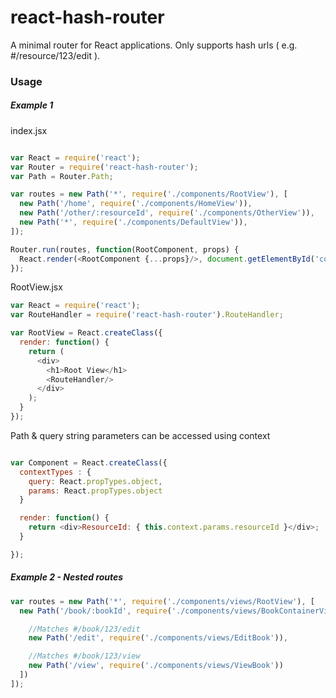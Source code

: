# react-hash-router
A minimal router for React applications. Only supports hash urls ( e.g. #/resource/123/edit ).

### Usage

##### Example 1
index.jsx
``` javascript

var React = require('react');
var Router = require('react-hash-router');
var Path = Router.Path;

var routes = new Path('*', require('./components/RootView'), [
  new Path('/home', require('./components/HomeView')),
  new Path('/other/:resourceId', require('./components/OtherView')),
  new Path('*', require('./components/DefaultView')),
]);

Router.run(routes, function(RootComponent, props) {
  React.render(<RootComponent {...props}/>, document.getElementById('content'));
});

```
RootView.jsx
``` javascript
var React = require('react');
var RouteHandler = require('react-hash-router').RouteHandler;

var RootView = React.createClass({
  render: function() {
    return (
      <div>
        <h1>Root View</h1>
        <RouteHandler/>
      </div>
    );
  }
});

```

Path & query string parameters can be accessed using context

``` javascript

var Component = React.createClass({
  contextTypes : {
    query: React.propTypes.object,
    params: React.propTypes.object
  }

  render: function() {
    return <div>ResourceId: { this.context.params.resourceId }</div>;
  }

});

```

##### Example 2 - Nested routes

``` javascript
var routes = new Path('*', require('./components/views/RootView'), [
  new Path('/book/:bookId', require('./components/views/BookContainerView'), [

    //Matches #/book/123/edit
    new Path('/edit', require('./components/views/EditBook')),

    //Matches #/book/123/view
    new Path('/view', require('./components/views/ViewBook'))
  ])
]);

```
